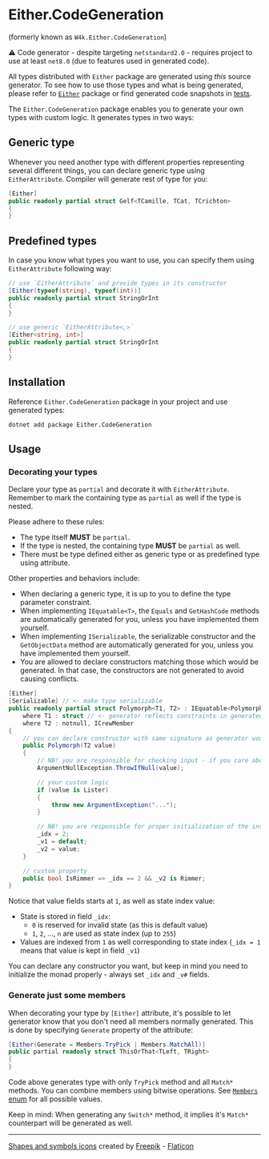 ﻿# Either.CodeGeneration

(formerly known as `W4k.Either.CodeGeneration`)

:warning: Code generator - despite targeting `netstandard2.0` - requires project to use at least `net8.0` (due to features used in generated code).

All types distributed with `Either` package are generated using _this_ source generator.
To see how to use those types and what is being generated, please refer to [`Either`](../Either) package
or find generated code snapshots in [tests](../../tests/Either.CodeGeneration.Tests/Snapshots).

The `Either.CodeGeneration` package enables you to generate your own types with custom logic. It generates types in two ways:

## Generic type

Whenever you need another type with different properties representing several different things, you can declare generic
type using `EitherAttribute`. Compiler will generate rest of type for you:

```csharp
[Either]
public readonly partial struct Gelf<TCamille, TCat, TCrichton>
{
}
```

## Predefined types

In case you know what types you want to use, you can specify them using `EitherAttribute` following way:

```csharp
// use `EitherAttribute` and provide types in its constructor
[Either(typeof(string), typeof(int))]
public readonly partial struct StringOrInt
{
}
```
```csharp
// use generic `EitherAttribute<,>`
[Either<string, int>]
public readonly partial struct StringOrInt
{
}
```

## Installation

Reference `Either.CodeGeneration` package in your project and use generated types:

```shell
dotnet add package Either.CodeGeneration
```

## Usage

### Decorating your types

Declare your type as `partial` and decorate it with `EitherAttribute`. Remember to mark the containing type as `partial`
as well if the type is nested.

Please adhere to these rules:

- The type itself **MUST** be `partial`.
- If the type is nested, the containing type **MUST** be `partial` as well.
- There must be type defined either as generic type or as predefined type using attribute.

Other properties and behaviors include:

- When declaring a generic type, it is up to you to define the type parameter constraint.
- When implementing `IEquatable<T>`, the `Equals` and `GetHashCode` methods are automatically generated for you, unless you have implemented them yourself.
- When implementing `ISerializable`, the serializable constructor and the `GetObjectData` method are automatically generated for you, unless you have implemented them yourself.
- You are allowed to declare constructors matching those which would be generated. In that case, the constructors are not generated to avoid causing conflicts.

```csharp
[Either]
[Serializable] // <- make type serializable
public readonly partial struct Polymorph<T1, T2> : IEquatable<Polymorph<T1, T2>>, ISerializable // <- `IEquatable<>` and `ISerializable` are implemented by code generator for you
    where T1 : struct // <- generator reflects constraints in generated code
    where T2 : notnull, ICrewMember
{
    // you can declare constructor with same signature as generator would normaly produce (generator will skip it)
    public Polymorph(T2 value)
    {
        // NB! you are responsible for checking input - if you care about it ¯\_(ツ)_/¯
        ArgumentNullException.ThrowIfNull(value);

        // your custom logic
        if (value is Lister)
        {
            throw new ArgumentException("...");
        }

        // NB! you are responsible for proper initialization of the instance;
        _idx = 2;
        _v1 = default;
        _v2 = value;
    }

    // custom property
    public bool IsRimmer => _idx == 2 && _v2 is Rimmer;
}
```

Notice that value fields starts at `1`, as well as state index value:

- State is stored in field `_idx`:
    - `0` is reserved for invalid state (as this is default value)
    - `1`, `2`, ..., `n` are used as state index (up to `255`)
- Values are indexed from `1` as well corresponding to state index (`_idx = 1` means that value is kept in field `_v1`)

You can declare any constructor you want, but keep in mind you need to initialize the monad properly - always set `_idx` and `_v#` fields.

### Generate just some members

When decorating your type by `[Either]` attribute, it's possible to let generator know that you don't need all members
normally generated. This is done by specifying `Generate` property of the attribute:

```csharp
[Either(Generate = Members.TryPick | Members.MatchAll)]
public partial readonly struct ThisOrThat<TLeft, TRight>
{
}
```

Code above generates type with only `TryPick` method and all `Match*` methods. You can combine members using bitwise operations.
See [`Members` enum](../Either.Shared/Members.cs) for all possible values.

Keep in mind: When generating any `Switch*` method, it implies it's `Match*` counterpart will be generated as well.

---

[Shapes and symbols icons](https://www.flaticon.com/free-icons/shapes-and-symbols) created by [Freepik](https://www.flaticon.com/authors/freepik) - [Flaticon](https://www.flaticon.com/)

